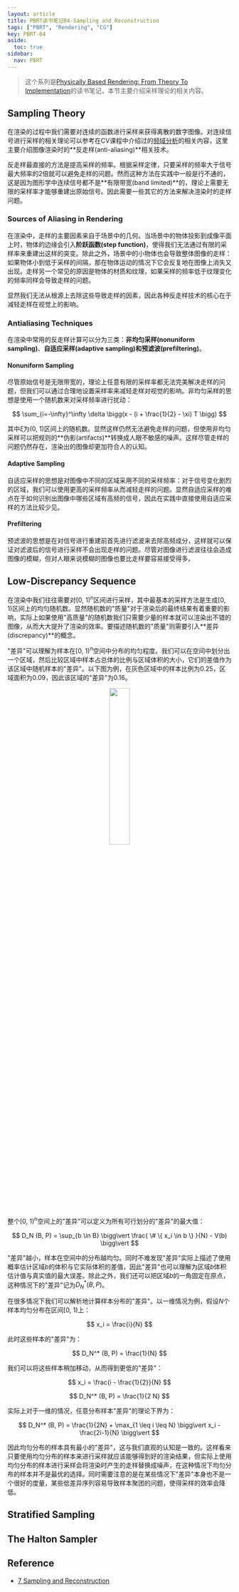 ```yaml
---
layout: article
title: PBRT读书笔记04-Sampling and Reconstruction
tags: ["PBRT", "Rendering", "CG"]
key: PBRT-04
aside:
  toc: true
sidebar:
  nav: PBRT
---
```


> 这个系列是[Physically Based Rendering: From Theory To Implementation](https://pbr-book.org/)的读书笔记，本节主要介绍采样理论的相关内容。
<!--more-->

## Sampling Theory

在渲染的过程中我们需要对连续的函数进行采样来获得离散的数字图像。对连续信号进行采样的相关理论可以参考在CV课程中介绍过的[频域分析](/2021/08/31/OMSCS-CV-NOTES-03.html)的相关内容，这里主要介绍图像渲染时的**反走样(anti-aliasing)**相关技术。

反走样最直接的方法是提高采样的频率。根据采样定律，只要采样的频率大于信号最大频率的2倍就可以避免走样的问题。然而这种方法在实践中一般是行不通的，这是因为图形学中连续信号都不是**有限带宽(band limited)**的，理论上需要无限的采样率才能够重建出原始信号。因此需要一些其它的方法来解决渲染时的走样问题。

### Sources of Aliasing in Rendering

在渲染中，走样的主要因素来自于场景中的几何。当场景中的物体投影到成像平面上时，物体的边缘会引入**阶跃函数(step function)**，使得我们无法通过有限的采样率来重建出这样的突变。除此之外，场景中的小物体也会导致整体图像的走样：如果物体小到低于采样的间隔，那在物体运动的情况下它会反复地在图像上消失又出现。走样另一个常见的原因是物体的材质和纹理，如果采样的频率低于纹理变化的频率同样会导致走样的问题。

显然我们无法从根源上去除这些导致走样的因素，因此各种反走样技术的核心在于减轻走样在视觉上的影响。

### Antialiasing Techniques

在渲染中常用的反走样计算可以分为三类：**非均匀采样(nonuniform sampling)**、**自适应采样(adaptive sampling)**和**预滤波(prefiltering)**。

#### Nonuniform Sampling

尽管原始信号是无限带宽的，理论上任意有限的采样率都无法完美解决走样的问题，但我们可以通过合理地设置采样率来减轻走样对视觉的影响。非均匀采样的思想是使用一个随机数来对采样频率进行扰动：

$$
\sum_{i=-\infty}^\infty \delta \bigg(x - (i + \frac{1}{2} - \xi) T \bigg)
$$

其中$\xi$为(0, 1)区间上的随机数。显然这样仍然无法避免走样的问题，但使用非均匀采样可以把规则的**伪影(artifacts)**转换成人眼不敏感的噪声。这样尽管走样的问题仍然存在，渲染出的图像却更加符合人的认知。

#### Adaptive Sampling

自适应采样的思想是对图像中不同的区域采用不同的采样频率：对于信号变化剧烈的区域，我们可以使用更高的采样频率从而减轻走样的问题。显然自适应采样的难点在于如何识别出图像中哪些区域有高频的信号，因此在实践中直接使用自适应采样的方法比较少见。

#### Prefiltering

预滤波的思想是在对信号进行重建前首先进行滤波来去除高频成分，这样就可以保证对滤波后的信号进行采样不会出现走样的问题。尽管对图像进行滤波往往会造成图像的模糊，但对人眼来说模糊的图像也要比走样要容易接受得多。

## Low-Discrepancy Sequence

在渲染中我们往往需要对[0, 1)<sup>n</sup>区间进行采样，其中最基本的采样方法是生成[0, 1)区间上的均匀随机数。显然随机数的"质量"对于渲染后的最终结果有着重要的影响，实际上如果使用"高质量"的随机数我们只需要少量的样本就可以渲染出不错的图像，从而大大提升了渲染的效率。要描述随机数的"质量"则需要引入**差异(discrepancy)**的概念。

"差异"可以理解为样本在[0, 1)<sup>n</sup>空间中分布的均匀程度。我们可以在空间中划分出一个区域，然后比较区域中样本占总体的比例与区域体积的大小，它们的差值作为该区域中随机样本的"差异"。以下图为例，在灰色区域中的样本比例为0.25，区域面积为0.09，因此该区域的"差异"为0.16。

<div align=center>
<img src="https://pbr-book.org/3ed-2018/Sampling_and_Reconstruction/Box%20discrepancy.svg" width="30%">
</div>

整个[0, 1)<sup>n</sup>空间上的"差异"可以定义为所有可行划分的"差异"的最大值：

$$
D_N (B, P) = \sup_{b \in B} \bigg\vert \frac{ \# \{ x_i \in b \} }{N}  - V(b) \bigg\vert
$$

"差异"越小，样本在空间中的分布越均匀。同时不难发现"差异"实际上描述了使用概率估计区域$b$的体积与它实际体积的差值，因此"差异"也可以理解为区域$b$体积估计值与真实值的最大误差。除此之外，我们还可以把区域$b$的一角固定在原点，这种情况下的"差异"记为$D_N^* (B, P)$。

在很多情况下我们可以解析地计算样本分布的"差异"。以一维情况为例，假设$N$个样本均匀分布在区间[0, 1)上：

$$
x_i = \frac{i}{N}
$$

此时这些样本的"差异"为：

$$
D_N^* (B, P) = \frac{1}{N}
$$

我们可以将这些样本稍加移动，从而得到更低的"差异"：

$$
x_i = \frac{i - \frac{1}{2}}{N}
$$

$$
D_N^* (B, P) = \frac{1}{2 N}
$$

实际上对于一维的情况，任意分布样本"差异"的理论下界为：

$$
D_N^* (B, P) = \frac{1}{2N} + \max_{1 \leq i \leq N} \bigg\vert x_i - \frac{2i-1}{N} \bigg\vert
$$

因此均匀分布的样本具有最小的"差异"，这与我们直观的认知是一致的。这样看来只要使用均匀分布的样本来进行采样就应该能够得到好的渲染结果，但实际上使用均匀分布的样本进行采样会将渲染时产生的走样替换成噪声，在这种情况下均匀分布的样本并不是最优的选择。同时需要注意的是在某些情况下"差异"本身也不是一个很好的度量，某些低差异序列容易导致样本聚团的问题，使得采样的效率会降低。

## Stratified Sampling

## The Halton Sampler

## Reference

- [7 Sampling and Reconstruction](https://pbr-book.org/3ed-2018/Sampling_and_Reconstruction)